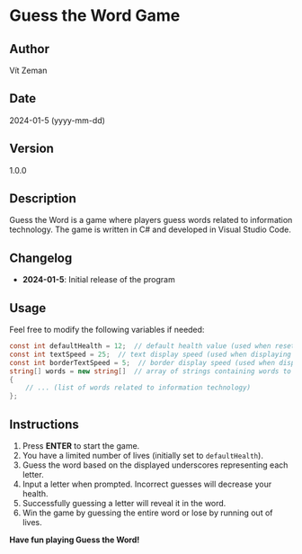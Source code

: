 # Guess the Word Game

## Author
Vít Zeman

## Date
2024-01-5 (yyyy-mm-dd)

## Version
1.0.0

## Description
Guess the Word is a game where players guess words related to information technology. The game is written in C# and developed in Visual Studio Code.

## Changelog
- **2024-01-5**: Initial release of the program

## Usage
Feel free to modify the following variables if needed:
```csharp
const int defaultHealth = 12;  // default health value (used when resetting the game)
const int textSpeed = 25;  // text display speed (used when displaying text)
const int borderTextSpeed = 5;  // border display speed (used when displaying text)
string[] words = new string[]  // array of strings containing words to be guessed
{
    // ... (list of words related to information technology)
};
```
## Instructions
1. Press **ENTER** to start the game.
2. You have a limited number of lives (initially set to `defaultHealth`).
3. Guess the word based on the displayed underscores representing each letter.
4. Input a letter when prompted. Incorrect guesses will decrease your health.
5. Successfully guessing a letter will reveal it in the word.
6. Win the game by guessing the entire word or lose by running out of lives.

**Have fun playing Guess the Word!**



